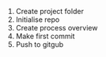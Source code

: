 1. Create project folder
2. Initialise repo
3. Create process overview
4. Make first commit
5. Push to gitgub